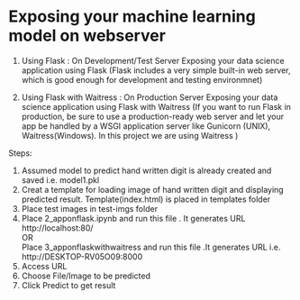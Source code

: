 # Exposing your machine learning model on webserver 

1. Using Flask : On Development/Test Server
Exposing your data science application using Flask (Flask includes a very simple built-in web server, which is good enough for development and testing environmnet)

2. Using Flask with Waitress : On Production Server
Exposing your data science application using Flask with Waitress (If you want to run Flask in production, be sure to use a production-ready web server and let your app be handled by a WSGI application server like Gunicorn (UNIX), Waitress(Windows). In this project we are using Waitress )

Steps:
1. Assumed model to predict hand written digit is already created and saved i.e. model1.pkl
2. Creat a template for loading image of hand written digit and displaying predicted result. Template(index.html) is placed in templates    folder
3. Place test images in test-imgs folder
4. Place 2_apponflask.ipynb and run this file . It generates URL http://localhost:80/ \
   OR \
   Place 3_apponflaskwithwaitress and run this file .It generates URL i.e. http://DESKTOP-RV05O09:8000
5. Access URL
6. Choose File/Image to be predicted
7. Click Predict to get result

    
